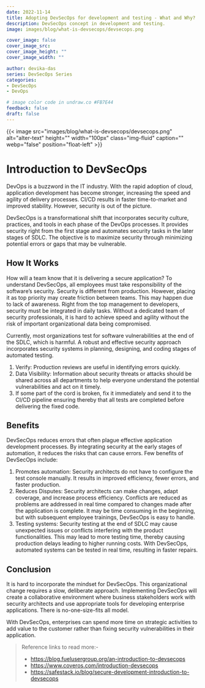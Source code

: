 ```yaml
---
date: 2022-11-14
title: Adopting DevSecOps for development and testing - What and Why?
description: DevSecOps concept in development and testing.
image: images/blog/what-is-devsecops/devsecops.png

cover_image: false
cover_image_src: 
cover_image_height: ""
cover_image_width: ""

author: devika-das
series: DevSecOps Series
categories:
- DevSecOps
- DevOps

# image color code in undraw.co #FB7E44 
feedback: false
draft: false
---
```


{{< image src="images/blog/what-is-devsecops/devsecops.png" alt="alter-text" height="" width="100px" class="img-fluid" caption="" webp="false" position="float-left" >}}

# Introduction to DevSecOps

DevOps is a buzzword in the IT industry. With the rapid adoption of cloud, application development has become stronger, increasing the speed and agility of delivery processes. CI/CD results in faster time-to-market and improved stability. However, security is out of the picture.  

DevSecOps is a transformational shift that incorporates security culture, practices, and tools in each phase of the DevOps processes. It provides security right from the first stage and automates security tasks in the later stages of SDLC. The objective is to maximize security through minimizing potential errors or gaps that may be vulnerable. 


## How It Works 
How will a team know that it is delivering a secure application? To understand DevSecOps, all employees must take responsibility of the software’s security. Security is different from production. However, placing it as top priority may create friction between teams. This may happen due to lack of awareness. Right from the top management to developers, security must be integrated in daily tasks. Without a dedicated team of security professionals, it is hard to achieve speed and agility without the risk of important organizational data being compromised. 

Currently, most organizations test for software vulnerabilities at the end of the SDLC, which is harmful. A robust and effective security approach incorporates security systems in planning, designing, and coding stages of automated testing. 

1. Verify: Production reviews are useful in identifying errors quickly. 
2. Data Visibility: Information about security threats or attacks should be shared across all departments to help everyone understand the potential vulnerabilities and act on it timely. 
3. If some part of the cord is broken, fix it immediately and send it to the CI/CD pipeline ensuring thereby that all tests are completed before delivering the fixed code. 


## Benefits 
DevSecOps reduces errors that often plague effective application development processes. By integrating security at the early stages of automation, it reduces the risks that can cause errors. Few benefits of DevSecOps include:

1. Promotes automation:  Security architects do not have to configure the test console manually. It results in improved efficiency, fewer errors, and faster production. 
2. Reduces Disputes: Security architects can make changes, adapt coverage, and increase process efficiency. Conflicts are reduced as problems are addressed in real time compared to changes made after the application is complete. It may be time consuming in the beginning, but with subsequent employee trainings, DevSecOps is easy to handle. 
3. Testing systems: Security testing at the end of SDLC may cause unexpected issues or conflicts interfering with the product functionalities. This may lead to more testing time, thereby causing production delays leading to higher running costs. With DevSecOps, automated systems can be tested in real time, resulting in faster repairs. 


## Conclusion
It is hard to incorporate the mindset for DevSecOps. This organizational change requires a slow, deliberate approach. Implementing DevSecOps will create a collaborative environment where business stakeholders work with security architects and use appropriate tools for developing enterprise applications. There is no-one-size-fits all model. 

With DevSecOps, enterprises can spend more time on strategic activities to add value to the customer rather than fixing security vulnerabilities in their application. 

>Reference links to read more:-
> - <https://blog.fuelusergroup.org/an-introduction-to-devsecops>
> - <https://www.coveros.com/introduction-devsecops>
> - <https://safestack.io/blog/secure-development-introduction-to-devsecops>

